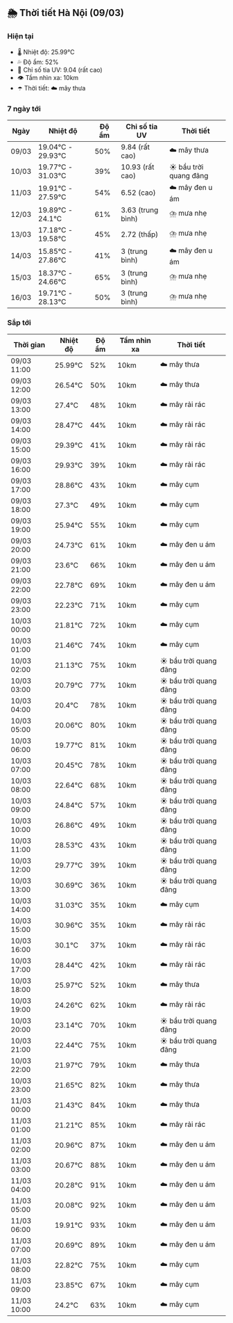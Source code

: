 ## 🌦️ Thời tiết Hà Nội (09/03)

### Hiện tại

- 🌡️ Nhiệt độ: 25.99℃
- 💦 Độ ẩm: 52%
- 🌟 Chỉ số tia UV: 9.04 (rất cao)
- 👁️ Tầm nhìn xa: 10km
- ☂️ Thời tiết: ☁️ mây thưa

### 7 ngày tới

| Ngày | Nhiệt độ | Độ ẩm | Chỉ số tia UV | Thời tiết |
| --- | --- | --- | --- | --- |
| 09/03 | 19.04℃ - 29.93℃ | 50% | 9.84 (rất cao) | ☁️ mây thưa |
| 10/03 | 19.77℃ - 31.03℃ | 39% | 10.93 (rất cao) | ☀️ bầu trời quang đãng |
| 11/03 | 19.91℃ - 27.59℃ | 54% | 6.52 (cao) | ☁️ mây đen u ám |
| 12/03 | 19.89℃ - 24.1℃ | 61% | 3.63 (trung bình) | ⛈️ mưa nhẹ |
| 13/03 | 17.18℃ - 19.58℃ | 45% | 2.72 (thấp) | ⛈️ mưa nhẹ |
| 14/03 | 15.85℃ - 27.86℃ | 41% | 3 (trung bình) | ☁️ mây đen u ám |
| 15/03 | 18.37℃ - 24.66℃ | 65% | 3 (trung bình) | ⛈️ mưa nhẹ |
| 16/03 | 19.71℃ - 28.13℃ | 50% | 3 (trung bình) | ⛈️ mưa nhẹ |

### Sắp tới

| Thời gian | Nhiệt độ | Độ ẩm | Tầm nhìn xa | Thời tiết |
| --- | --- | --- | --- | --- |
| 09/03 11:00 | 25.99℃ | 52% | 10km | ☁️ mây thưa |
| 09/03 12:00 | 26.54℃ | 50% | 10km | ☁️ mây thưa |
| 09/03 13:00 | 27.4℃ | 48% | 10km | ☁️ mây rải rác |
| 09/03 14:00 | 28.47℃ | 44% | 10km | ☁️ mây rải rác |
| 09/03 15:00 | 29.39℃ | 41% | 10km | ☁️ mây rải rác |
| 09/03 16:00 | 29.93℃ | 39% | 10km | ☁️ mây rải rác |
| 09/03 17:00 | 28.86℃ | 43% | 10km | ☁️ mây cụm |
| 09/03 18:00 | 27.3℃ | 49% | 10km | ☁️ mây cụm |
| 09/03 19:00 | 25.94℃ | 55% | 10km | ☁️ mây cụm |
| 09/03 20:00 | 24.73℃ | 61% | 10km | ☁️ mây đen u ám |
| 09/03 21:00 | 23.6℃ | 66% | 10km | ☁️ mây đen u ám |
| 09/03 22:00 | 22.78℃ | 69% | 10km | ☁️ mây đen u ám |
| 09/03 23:00 | 22.23℃ | 71% | 10km | ☁️ mây cụm |
| 10/03 00:00 | 21.81℃ | 72% | 10km | ☁️ mây cụm |
| 10/03 01:00 | 21.46℃ | 74% | 10km | ☁️ mây cụm |
| 10/03 02:00 | 21.13℃ | 75% | 10km | ☀️ bầu trời quang đãng |
| 10/03 03:00 | 20.79℃ | 77% | 10km | ☀️ bầu trời quang đãng |
| 10/03 04:00 | 20.4℃ | 78% | 10km | ☀️ bầu trời quang đãng |
| 10/03 05:00 | 20.06℃ | 80% | 10km | ☀️ bầu trời quang đãng |
| 10/03 06:00 | 19.77℃ | 81% | 10km | ☀️ bầu trời quang đãng |
| 10/03 07:00 | 20.45℃ | 78% | 10km | ☀️ bầu trời quang đãng |
| 10/03 08:00 | 22.64℃ | 68% | 10km | ☀️ bầu trời quang đãng |
| 10/03 09:00 | 24.84℃ | 57% | 10km | ☀️ bầu trời quang đãng |
| 10/03 10:00 | 26.86℃ | 49% | 10km | ☀️ bầu trời quang đãng |
| 10/03 11:00 | 28.53℃ | 43% | 10km | ☀️ bầu trời quang đãng |
| 10/03 12:00 | 29.77℃ | 39% | 10km | ☀️ bầu trời quang đãng |
| 10/03 13:00 | 30.69℃ | 36% | 10km | ☀️ bầu trời quang đãng |
| 10/03 14:00 | 31.03℃ | 35% | 10km | ☁️ mây cụm |
| 10/03 15:00 | 30.96℃ | 35% | 10km | ☁️ mây rải rác |
| 10/03 16:00 | 30.1℃ | 37% | 10km | ☁️ mây rải rác |
| 10/03 17:00 | 28.44℃ | 42% | 10km | ☁️ mây rải rác |
| 10/03 18:00 | 25.97℃ | 52% | 10km | ☁️ mây thưa |
| 10/03 19:00 | 24.26℃ | 62% | 10km | ☁️ mây rải rác |
| 10/03 20:00 | 23.14℃ | 70% | 10km | ☀️ bầu trời quang đãng |
| 10/03 21:00 | 22.44℃ | 75% | 10km | ☀️ bầu trời quang đãng |
| 10/03 22:00 | 21.97℃ | 79% | 10km | ☁️ mây thưa |
| 10/03 23:00 | 21.65℃ | 82% | 10km | ☁️ mây thưa |
| 11/03 00:00 | 21.43℃ | 84% | 10km | ☁️ mây thưa |
| 11/03 01:00 | 21.21℃ | 85% | 10km | ☁️ mây rải rác |
| 11/03 02:00 | 20.96℃ | 87% | 10km | ☁️ mây đen u ám |
| 11/03 03:00 | 20.67℃ | 88% | 10km | ☁️ mây đen u ám |
| 11/03 04:00 | 20.28℃ | 91% | 10km | ☁️ mây đen u ám |
| 11/03 05:00 | 20.08℃ | 92% | 10km | ☁️ mây đen u ám |
| 11/03 06:00 | 19.91℃ | 93% | 10km | ☁️ mây đen u ám |
| 11/03 07:00 | 20.69℃ | 89% | 10km | ☁️ mây đen u ám |
| 11/03 08:00 | 22.82℃ | 75% | 10km | ☁️ mây cụm |
| 11/03 09:00 | 23.85℃ | 67% | 10km | ☁️ mây cụm |
| 11/03 10:00 | 24.2℃ | 63% | 10km | ☁️ mây cụm |
